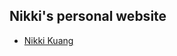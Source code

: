 ## Nikki's personal website

<!--START_SECTION:news-->
* [Nikki Kuang](https:&#x2F;&#x2F;nikkilkuang.github.io)
<!--END_SECTION:news-->
